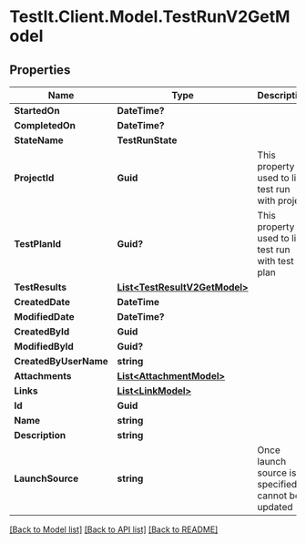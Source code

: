 # TestIt.Client.Model.TestRunV2GetModel

## Properties

Name | Type | Description | Notes
------------ | ------------- | ------------- | -------------
**StartedOn** | **DateTime?** |  | [optional] 
**CompletedOn** | **DateTime?** |  | [optional] 
**StateName** | **TestRunState** |  | 
**ProjectId** | **Guid** | This property is used to link test run with project | 
**TestPlanId** | **Guid?** | This property is used to link test run with test plan | [optional] 
**TestResults** | [**List&lt;TestResultV2GetModel&gt;**](TestResultV2GetModel.md) |  | [optional] 
**CreatedDate** | **DateTime** |  | 
**ModifiedDate** | **DateTime?** |  | [optional] 
**CreatedById** | **Guid** |  | 
**ModifiedById** | **Guid?** |  | [optional] 
**CreatedByUserName** | **string** |  | [optional] 
**Attachments** | [**List&lt;AttachmentModel&gt;**](AttachmentModel.md) |  | [optional] 
**Links** | [**List&lt;LinkModel&gt;**](LinkModel.md) |  | [optional] 
**Id** | **Guid** |  | 
**Name** | **string** |  | 
**Description** | **string** |  | [optional] 
**LaunchSource** | **string** | Once launch source is specified it cannot be updated | [optional] 

[[Back to Model list]](../README.md#documentation-for-models) [[Back to API list]](../README.md#documentation-for-api-endpoints) [[Back to README]](../README.md)

